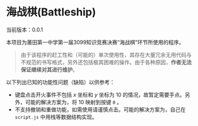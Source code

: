 # 海战棋(Battleship)

当前版本：0.0.1

本项目为莆田第一中学第一届3099知识竞赛决赛“海战棋”环节所使用的程序。

> 由于该程序的赶工性和（可能的）单次使用性，其存在大量冗余无用代码与不规范的书写格式，另外还包括极其困难的操作。由于各种原因，**作者无法保证继续对其进行维护**。

以下列出已知的功能性问题（缺陷）以供参考：
* 键盘点击开火事件不包括 $x$ 坐标和 $y$ 坐标为 $10$ 的情况，故暂定需要手点。另外，可能的解决方案为，将 $10$ 映射到按键 `0` 。
* 不支持撤销和重做功能，如需使用请谨慎点击。可能的解决方案为，自己在 `script.js` 中用栈等数据结构实现。
